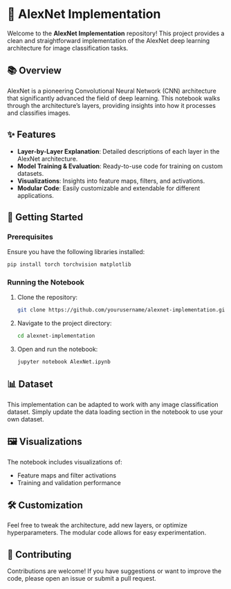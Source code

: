 # 🧠 AlexNet Implementation

Welcome to the **AlexNet Implementation** repository! This project provides a clean and straightforward implementation of the AlexNet deep learning architecture for image classification tasks.

## 📚 Overview

AlexNet is a pioneering Convolutional Neural Network (CNN) architecture that significantly advanced the field of deep learning. This notebook walks through the architecture’s layers, providing insights into how it processes and classifies images.

## ✨ Features

- **Layer-by-Layer Explanation**: Detailed descriptions of each layer in the AlexNet architecture.
- **Model Training & Evaluation**: Ready-to-use code for training on custom datasets.
- **Visualizations**: Insights into feature maps, filters, and activations.
- **Modular Code**: Easily customizable and extendable for different applications.

## 🚀 Getting Started

### Prerequisites
Ensure you have the following libraries installed:

```bash
pip install torch torchvision matplotlib
```

### Running the Notebook
1. Clone the repository:
    ```bash
    git clone https://github.com/yourusername/alexnet-implementation.git
    ```
2. Navigate to the project directory:
    ```bash
    cd alexnet-implementation
    ```
3. Open and run the notebook:
    ```bash
    jupyter notebook AlexNet.ipynb
    ```

## 📊 Dataset

This implementation can be adapted to work with any image classification dataset. Simply update the data loading section in the notebook to use your own dataset.

## 🖼️ Visualizations

The notebook includes visualizations of:
- Feature maps and filter activations
- Training and validation performance

## 🛠️ Customization

Feel free to tweak the architecture, add new layers, or optimize hyperparameters. The modular code allows for easy experimentation.

## 🤝 Contributing

Contributions are welcome! If you have suggestions or want to improve the code, please open an issue or submit a pull request.
